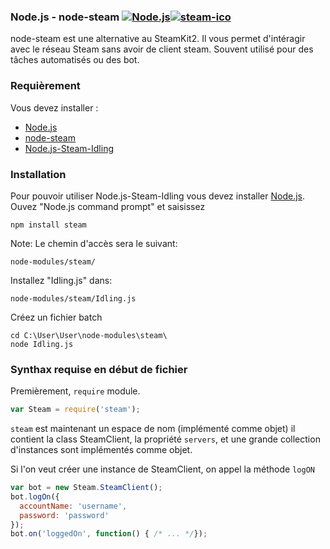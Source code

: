 ### Node.js - node-steam [![Node.js](http://viewsame.com/img/nodejs-icon.png)](https://nodejs.org/)[![steam-ico](http://icons.iconarchive.com/icons/bokehlicia/captiva/48/steam-icon.png)](http://icons.iconarchive.com)

node-steam est une alternative au SteamKit2. Il vous permet d'intéragir avec le réseau Steam sans avoir de client steam. 
Souvent utilisé pour des tâches automatisés ou des bot. 

### Requièrement
Vous devez installer : 
- [Node.js](https://nodejs.org/)
- [node-steam](https://github.com/seishun/node-steam)
- [Node.js-Steam-Idling](https://github.com/NastyZ98/Node.js-Steam-Idling)

### Installation

Pour pouvoir utiliser Node.js-Steam-Idling vous devez installer [Node.js](https://nodejs.org/).
Ouvez "Node.js command prompt" et saisissez
```
npm install steam
```
Note: Le chemin d'accès sera le suivant:
```
node-modules/steam/
```
Installez "Idling.js" dans:
```
node-modules/steam/Idling.js
```
Créez un fichier batch
```batch
cd C:\User\User\node-modules\steam\
node Idling.js
```

### Synthax requise en début de fichier
Premièrement, `require` module.
```js
var Steam = require('steam');
```
`steam` est maintenant un espace de nom (implémenté comme objet) il contient la class SteamClient, la propriété `servers`, et une grande collection d'instances sont implémentés comme objet.

Si l'on veut créer une instance de SteamClient, on appel la méthode `logON`
```js
var bot = new Steam.SteamClient();
bot.logOn({
  accountName: 'username',
  password: 'password'
});
bot.on('loggedOn', function() { /* ... */});
```





